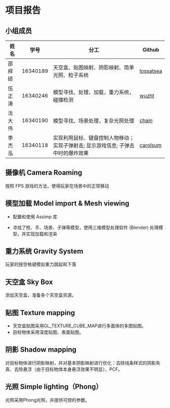 # 项目报告

## 小组成员

| 姓名   | 学号     | 分工                                     | Github                            |
| ------ | -------- | ---------------------------------------- | --------------------------------- |
| 邵梓硕 | 16340189 | 天空盒、贴图映射、阴影映射、简单光照、粒子系统         |    [lossatsea](https://github.com/lossatsea)                               |
| 伍正涛 | 16340246 | 模型寻找、处理、加载，重力系统，碰撞检测 | [wuzht](https://github.com/wuzht) |
| 沈大伟 | 16340190 | 模型寻找、场景处理，复杂光照处理           | [chain](https://github.com/freesdw)   |
| 李杰泓 | 16340118 |  实现利用鼠标、键盘控制人物移动；实现子弹射击; 显示游戏信息; 子弹击中时的爆炸效果  | [carolsum](https://github.com/carolsum)   |



## 摄像机 Camera Roaming

按照 FPS 游戏的方法，使得玩家在场景中的正常移动



## 模型加载 Model import & Mesh viewing

* 配置和使用 Assimp 库

* 寻找了枪、手、场景、子弹等模型，使用三维模型处理软件 (Blender) 处理模型，并实现加载和渲染



## 重力系统 Gravity System

玩家的按空格键模拟重力跳起和下落



## 天空盒  Sky Box 

添加天空盒，准备多个天空盒资源。

## 贴图  Texture mapping 

- 天空盒贴图采用GL_TEXTURE_CUBE_MAP进行多面体的多图贴图。
- 目标物体采用深度贴图、表面贴图。

## 阴影 Shadow mapping 

对目标物体进行阴影映射，并对基本阴影映射进行优化：去除线条样式的阴影失真、去除悬浮（由于目标物体本身悬浮效果不明显）、PCF。

## 光照 Simple lighting（Phong）

光照采用Phong光照，并提供可控的参数。
